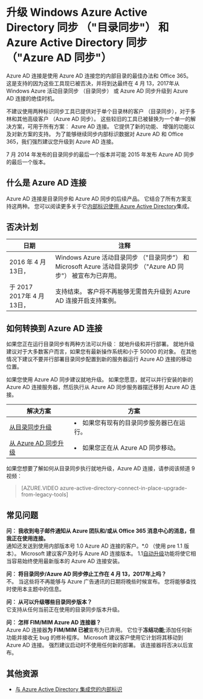 <properties
    pageTitle="从目录同步和 Azure AD 同步升级 |Microsoft Azure"
    description="描述如何从目录同步和 Azure AD 同步升级到 Azure AD 连接。"
    services="active-directory"
    documentationCenter=""
    authors="andkjell"
    manager="femila"
    editor=""/>

<tags
    ms.service="active-directory"
    ms.workload="identity"
    ms.tgt_pltfrm="na"
    ms.devlang="na"
    ms.topic="article"
    ms.date="06/27/2016"
    ms.author="billmath"/>


# <a name="upgrade-windows-azure-active-directory-sync-dirsync-and-azure-active-directory-sync-azure-ad-sync"></a>升级 Windows Azure Active Directory 同步 （"目录同步"） 和 Azure Active Directory 同步 （"Azure AD 同步"）
Azure AD 连接是使用 Azure AD 连接您的内部目录的最佳办法和 Office 365。 这是支持的因为这些工具现已被否决，并将到达最终在 4 月 13，2017年从 Windows Azure 活动目录同步 （目录同步） 或 Azure AD 同步升级到 Azure AD 连接的绝佳时机。

不建议使用两种标识同步工具已提供对于单个目录林的客户 （目录同步），对于多林和其他高级客户 （Azure AD 同步）。 这些较旧的工具已被替换为一个单一的解决方案，可用于所有方案︰ Azure AD 连接。 它提供了新的功能、 增强的功能以及对新方案的支持。 为了能够继续同步内部标识数据对 Azure AD 和 Office 365，我们强烈建议您升级到 Azure AD 连接。

7 月 2014 年发布的目录同步的最后一个版本并可能 2015 年发布 Azure AD 同步的最后一个版本。

## <a name="what-is-azure-ad-connect"></a>什么是 Azure AD 连接
Azure AD 连接是目录同步和 Azure AD 同步的后续产品。 它结合了所有方案支持这两种。 您可以阅读更多关于它[内部标识使用 Azure Active Directory](active-directory-aadconnect.md)集成。

## <a name="deprecation-schedule"></a>否决计划

日期 | 注释
 --- | ---
2016 年 4 月 13日， | Windows Azure 活动目录同步 （"目录同步"） 和 Microsoft Azure 活动目录同步 （"Azure AD 同步"） 被宣布为已弃用。
于 2017 2017年 4 月 13日， | 支持结束。 客户将不再能够无需首先升级到 Azure AD 连接开启支持案例。

## <a name="how-to-transition-to-azure-ad-connect"></a>如何转换到 Azure AD 连接
如果您正在运行目录同步有两种方法可以升级︰ 就地升级和并行部署。 就地升级建议对于大多数客户而言，如果您有最新操作系统和小于 50000 的对象。 在其他情况下建议不要并行部署目录同步配置到新的服务器运行 Azure AD 连接的移动位置。

如果您使用 Azure AD 同步建议就地升级。 如果您愿意，就可以并行安装的新的 Azure AD 连接服务器，然后执行从 Azure AD 同步服务器摆迁移到 Azure AD 连接。

解决方案 | 方案
----- | -----
[从目录同步升级](./connect/active-directory-aadconnect-dirsync-upgrade-get-started.md) | <li>如果您有现有的目录同步服务器已在运行。</li>
[从 Azure AD 同步升级](active-directory-aadconnect-upgrade-previous-version.md)| <li>如果您正在从 Azure AD 同步移动。</li>

如果您想要了解如何从目录同步执行就地升级，Azure AD 连接，请参阅该频道 9 视频︰

> [AZURE.VIDEO azure-active-directory-connect-in-place-upgrade-from-legacy-tools]

## <a name="faq"></a>常见问题
**问︰ 我收到电子邮件通知从 Azure 团队和/或从 Office 365 消息中心的消息，但我正在使用连接。**  
通知还发送到使用内部版本号 1.0 Azure AD 连接的客户。\*.0 （使用 pre 1.1 版本）。 Microsoft 建议客户及时与 Azure AD 连接版本。 1.1[自动升级](active-directory-aadconnect-feature-automatic-upgrade.md)功能将使它相当容易始终使用最新版本的 Azure AD 连接安装。

**问︰ 将目录同步/Azure AD 同步停止工作在 4 月 13，2017年上吗？**  
不。 当这些将不再能够与 Azure 广告通讯的日期将晚些时候宣布。 您将能够查找时使用本主题中的信息。

**问︰ 从可以升级哪些目录同步版本？**  
它支持从任何当前正在使用的目录同步版本升级。

**问︰ 怎样 FIM/MIM Azure AD 连接器？**  
Azure AD 连接器**为 FIM/MIM 已被**宣布为已弃用。 它位于**冻结功能**;添加任何新功能并接收无 bug 的修补程序。 Microsoft 建议客户使用它计划将其移动到 Azure AD 连接。 强烈建议启动时不使用任何新的部署。 该连接器将否决以后宣布。

## <a name="additional-resources"></a>其他资源

* [与 Azure Active Directory 集成您的内部标识](active-directory-aadconnect.md)
